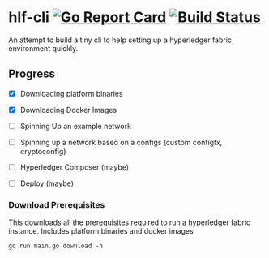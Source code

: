 # hlf-cli [![Go Report Card](https://goreportcard.com/badge/github.com/gangachris/hlf-cli)](https://goreportcard.com/report/github.com/gangachris/hlf-cli) [![Build Status](https://travis-ci.org/gangachris/hlf-cli.svg?branch=master)](https://travis-ci.org/gangachris/hlf-cli)

An attempt to build a tiny cli to help setting up a hyperledger fabric environment quickly.

## Progress

- [x] Downloading platform binaries

- [x] Downloading Docker Images

- [ ] Spinning Up an example network

- [ ] Spinning up a network based on a configs (custom configtx, cryptoconfig)

- [ ] Hyperledger Composer (maybe)

- [ ] Deploy (maybe)

### Download Prerequisites

This downloads all the prerequisites required to run a hyperledger fabric instance. Includes platform binaries and docker images

```
go run main.go download -h
```
